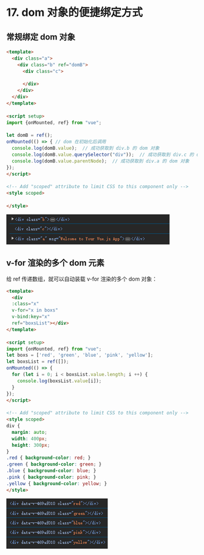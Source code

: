 # 17. dom 对象的便捷绑定方式

## 常规绑定 dom 对象

```html
<template>
  <div class="a">
    <div class="b" ref="domB">
      <div class="c">

      </div>
    </div>
  </div>
</template>

<script setup>
import {onMounted, ref} from "vue";

let domB = ref();
onMounted(() => { // dom 在初始化后调用
  console.log(domB.value);  // 成功获取到 div.b 的 dom 对象
  console.log(domB.value.querySelector("div"));  // 成功获取到 div.c 的 dom 对象
  console.log(domB.value.parentNode);  // 成功获取到 div.a 的 dom 对象
});
</script>

<!-- Add "scoped" attribute to limit CSS to this component only -->
<style scoped>

</style>
```

![图 0](../images/90a65ff1e16839ef6105eb8837101b3e11fa86922fa15e26883452cf456fbdf6.png)  

## v-for 渲染的多个 dom 元素

给 ref 传递数组，就可以自动装载 v-for 渲染的多个 dom 对象：

```html
<template>
  <div 
  :class="x" 
  v-for="x in boxs" 
  v-bind:key="x" 
  ref="boxsList"></div>
</template>

<script setup>
import {onMounted, ref} from "vue";
let boxs = ['red', 'green', 'blue', 'pink', 'yellow'];
let boxsList = ref([]);
onMounted(() => {
  for (let i = 0; i < boxsList.value.length; i ++) {
    console.log(boxsList.value[i]);
  }
});
</script>

<!-- Add "scoped" attribute to limit CSS to this component only -->
<style scoped>
div {
  margin: auto;
  width: 400px;
  height: 300px;
}
.red { background-color: red; }
.green { background-color: green; }
.blue { background-color: blue; }
.pink { background-color: pink; }
.yellow { background-color: yellow; }
</style>
```

![图 1](../images/f0f098eac285586559da284b44c66419ef5ae7738f607547e7219ac630c80e3e.png)  

